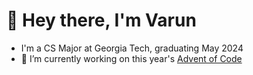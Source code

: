 # 👋 Hey there, I'm Varun

- I'm a CS Major at Georgia Tech, graduating May 2024
- 🌱 I’m currently working on this year's [Advent of Code](https://adventofcode.com/)

<!---
destinationunknown/destinationunknown is a ✨ special ✨ repository because its `README.md` (this file) appears on your GitHub profile.
You can click the Preview link to take a look at your changes.
--->

